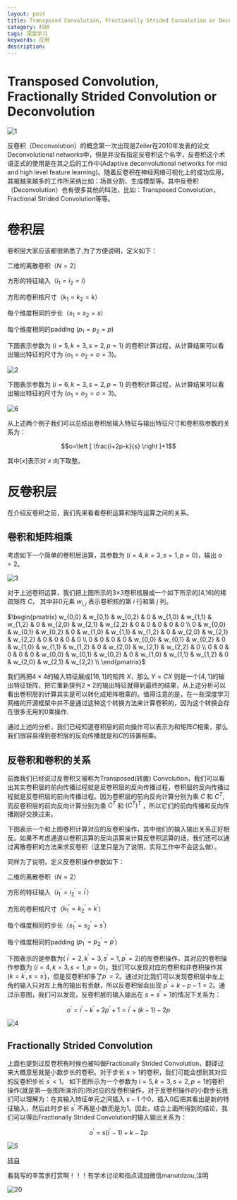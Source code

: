 ```yaml
---
layout: post
title: Transposed Convolution, Fractionally Strided Convolution or Deconvolution
category: 科研
tags: 深度学习
keywords: 应用
description: 
---
```


# Transposed Convolution, Fractionally Strided Convolution or Deconvolution

![1](/public/img/posts/反卷积/1.jpg)

反卷积（Deconvolution）的概念第一次出现是Zeiler在2010年发表的论文Deconvolutional networks中，但是并没有指定反卷积这个名字，反卷积这个术语正式的使用是在其之后的工作中(Adaptive deconvolutional networks for mid and high level feature learning)。随着反卷积在神经网络可视化上的成功应用，其被越来越多的工作所采纳比如：场景分割、生成模型等。其中反卷积（Deconvolution）也有很多其他的叫法，比如：Transposed Convolution，Fractional Strided Convolution等等。

# 卷积层

卷积层大家应该都很熟悉了,为了方便说明，定义如下：

二维的离散卷积（$N=2$）

方形的特征输入（$i_{1}=i_{2}=i$）

方形的卷积核尺寸（$k_{1}=k_{2}=k$）

每个维度相同的步长（$s_{1}=s_{2}=s$）

每个维度相同的padding ($p_{1}=p_{2}=p$)

下图表示参数为 ($i=5,k=3,s=2,p=1$) 的卷积计算过程，从计算结果可以看出输出特征的尺寸为 ($o_{1}=o_{2}=o=3$)。

![2](/public/img/posts/反卷积/1.gif)

下图表示参数为 ($i=6,k=3,s=2,p=1$) 的卷积计算过程，从计算结果可以看出输出特征的尺寸为 ($o_{1}=o_{2}=o=3$)。

![6](/public/img/posts/反卷积/5.gif)

从上述两个例子我们可以总结出卷积层输入特征与输出特征尺寸和卷积核参数的关系为：

$$o=\left [ \frac{i+2p-k}{s} \right ]+1$$

其中$\left [ x \right ]$表示对 $x$ 向下取整。

# 反卷积层

在介绍反卷积之前，我们先来看看卷积运算和矩阵运算之间的关系。

## 卷积和矩阵相乘

考虑如下一个简单的卷积层运算，其参数为 ($i=4,k=3,s=1,p=0$)，输出 $o=2$。

![3](/public/img/posts/反卷积/2.gif)

对于上述卷积运算，我们把上图所示的3×3卷积核展成一个如下所示的[4,16]的稀疏矩阵 $C$， 其中非0元素 $w_{i,j}$ 表示卷积核的第 $i$ 行和第 $j$ 列。

$\begin{pmatrix}     w_{0,0} & w_{0,1} & w_{0,2} & 0       & w_{1,0} & w_{1,1} & w_{1,2} & 0       &     w_{2,0} & w_{2,1} & w_{2,2} & 0       & 0       & 0       & 0       & 0       \\     0       & w_{0,0} & w_{0,1} & w_{0,2} & 0       & w_{1,0} & w_{1,1} & w_{1,2} &     0       & w_{2,0} & w_{2,1} & w_{2,2} & 0       & 0       & 0       & 0       \\     0       & 0       & 0       & 0       & w_{0,0} & w_{0,1} & w_{0,2} & 0       &     w_{1,0} & w_{1,1} & w_{1,2} & 0       & w_{2,0} & w_{2,1} & w_{2,2} & 0       \\     0       & 0       & 0       & 0       & 0       & w_{0,0} & w_{0,1} & w_{0,2} &     0       & w_{1,0} & w_{1,1} & w_{1,2} & 0       & w_{2,0} & w_{2,1} & w_{2,2} \\ \end{pmatrix}$

我们再把$4\times4$的输入特征展成$\left [ 16,1\right ]$的矩阵 $X$，那么 $Y=CX$ 则是一个$\left [ 4,1\right ]$的输出特征矩阵，把它重新排列$2\times2$的输出特征就得到最终的结果，从上述分析可以看出卷积层的计算其实是可以转化成矩阵相乘的。值得注意的是，在一些深度学习网络的开源框架中并不是通过这种这个转换方法来计算卷积的，因为这个转换会存在很多无用的0乘操作.

通过上述的分析，我们已经知道卷积层的前向操作可以表示为和矩阵$C$相乘，那么我们很容易得到卷积层的反向传播就是和$C$的转置相乘。

## 反卷积和卷积的关系

前面我们已经说过反卷积又被称为Transposed(转置) Convolution，我们可以看出其实卷积层的前向传播过程就是反卷积层的反向传播过程，卷积层的反向传播过程就是反卷积层的前向传播过程。因为卷积层的前向反向计算分别为乘 $C$ 和 $C^{T}$,而反卷积层的前向反向计算分别为乘 $C^{T}$ 和 $(C^{T})^{T}$ ，所以它们的前向传播和反向传播刚好交换过来。

下图表示一个和上图卷积计算对应的反卷积操作，其中他们的输入输出关系正好相反。如果不考虑通道以卷积运算的反向运算来计算反卷积运算的话，我们还可以通过离散卷积的方法来求反卷积（这里只是为了说明，实际工作中不会这么做）。

同样为了说明，定义反卷积操作参数如下：

二维的离散卷积（$N=2$）

方形的特征输入（$i_{1}^{'}=i_{2}^{'}=i^{'}$）

方形的卷积核尺寸（$k_{1}^{'}=k_{2}^{'}=k^{'}$）

每个维度相同的步长（$s_{1}^{'}=s_{2}^{'}=s^{'}$）

每个维度相同的padding ($p_{1}^{'}=p_{2}^{'}=p^{'}$)

下图表示的是参数为( $i^{'}=2,k^{'}=3,s^{'}=1,p^{'}=2$)的反卷积操作，其对应的卷积操作参数为 ($i=4,k=3,s=1,p=0$)。我们可以发现对应的卷积和非卷积操作其 ($k=k^{'},s=s^{'}$)，但是反卷积却多了$p^{'}=2$。通过对比我们可以发现卷积层中左上角的输入只对左上角的输出有贡献，所以反卷积层会出现 $p^{'}=k−p−1=2$。通过示意图，我们可以发现，反卷积层的输入输出在 $s=s^{'}=1$的情况下关系为：

$$o^{'}=i^{'}−k^{'}+2p^{'}+1=i^{'}+(k−1)−2p$$

![4](/public/img/posts/反卷积/3.gif)

## Fractionally Strided Convolution

上面也提到过反卷积有时候也被叫做Fractionally Strided Convolution，翻译过来大概意思就是小数步长的卷积。对于步长 $s>1$的卷积，我们可能会想到其对应的反卷积步长 $s^{'}<1$。 如下图所示为一个参数为 $i=5,k=3,s=2,p=1$的卷积操作(就是第一张图所演示的)所对应的反卷积操作。对于反卷积操作的小数步长我们可以理解为：在其输入特征单元之间插入 $s−1$ 个$0$，插入$0$后把其看出是新的特征输入，然后此时步长 $s^{'}$ 不再是小数而是为$1$。因此，结合上面所得到的结论，我们可以得出Fractionally Strided Convolution的输入输出关系为：

$$o^{′}=s(i^{'}−1)+k−2p$$

![5](/public/img/posts/反卷积/4.gif)

[转自](http://buptldy.github.io/2016/10/29/2016-10-29-deconv/)

看我写的辛苦求打赏啊！！！有学术讨论和指点请加微信manutdzou,注明

![20](/public/img/pay.jpg)